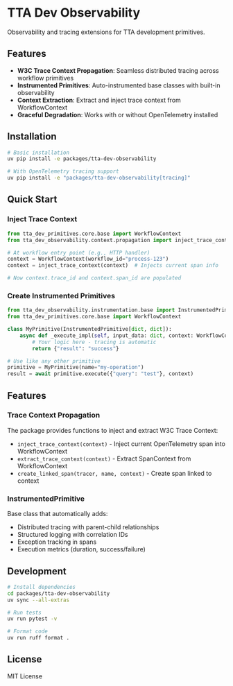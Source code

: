 # TTA Dev Observability

Observability and tracing extensions for TTA development primitives.

## Features

- **W3C Trace Context Propagation**: Seamless distributed tracing across workflow primitives
- **Instrumented Primitives**: Auto-instrumented base classes with built-in observability
- **Context Extraction**: Extract and inject trace context from WorkflowContext
- **Graceful Degradation**: Works with or without OpenTelemetry installed

## Installation

```bash
# Basic installation
uv pip install -e packages/tta-dev-observability

# With OpenTelemetry tracing support
uv pip install -e "packages/tta-dev-observability[tracing]"
```

## Quick Start

### Inject Trace Context

```python
from tta_dev_primitives.core.base import WorkflowContext
from tta_dev_observability.context.propagation import inject_trace_context

# At workflow entry point (e.g., HTTP handler)
context = WorkflowContext(workflow_id="process-123")
context = inject_trace_context(context)  # Injects current span info

# Now context.trace_id and context.span_id are populated
```

### Create Instrumented Primitives

```python
from tta_dev_observability.instrumentation.base import InstrumentedPrimitive
from tta_dev_primitives.core.base import WorkflowContext

class MyPrimitive(InstrumentedPrimitive[dict, dict]):
    async def _execute_impl(self, input_data: dict, context: WorkflowContext) -> dict:
        # Your logic here - tracing is automatic
        return {"result": "success"}

# Use like any other primitive
primitive = MyPrimitive(name="my-operation")
result = await primitive.execute({"query": "test"}, context)
```

## Features

### Trace Context Propagation

The package provides functions to inject and extract W3C Trace Context:

- `inject_trace_context(context)` - Inject current OpenTelemetry span into WorkflowContext
- `extract_trace_context(context)` - Extract SpanContext from WorkflowContext
- `create_linked_span(tracer, name, context)` - Create span linked to context

### InstrumentedPrimitive

Base class that automatically adds:

- Distributed tracing with parent-child relationships
- Structured logging with correlation IDs
- Exception tracking in spans
- Execution metrics (duration, success/failure)

## Development

```bash
# Install dependencies
cd packages/tta-dev-observability
uv sync --all-extras

# Run tests
uv run pytest -v

# Format code
uv run ruff format .
```

## License

MIT License
